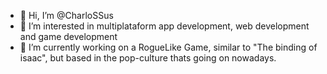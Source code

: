 - 👋 Hi, I’m @CharloSSus
- 👀 I’m interested in multiplataform app development, web development and game development
- 🌱 I’m currently working on a RogueLike Game, similar to "The binding of isaac", but based in the pop-culture thats going on nowadays.


<!---
CharloSSus/CharloSSus is a ✨ special ✨ repository because its `README.md` (this file) appears on your GitHub profile.
You can click the Preview link to take a look at your changes.
--->
